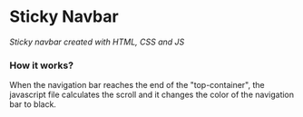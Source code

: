 Sticky Navbar
=============
*Sticky navbar created with HTML, CSS and JS*
### How it works?
When the navigation bar reaches the end of the "top-container", the javascript file calculates the scroll and it changes the color of the navigation bar to black.
